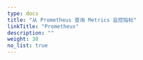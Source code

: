 ```yaml
---
type: docs
title: "从 Prometheus 查询 Metrics 监控指标"
linkTitle: "Prometheus"
description: ""
weight: 30
no_list: true
---
```

